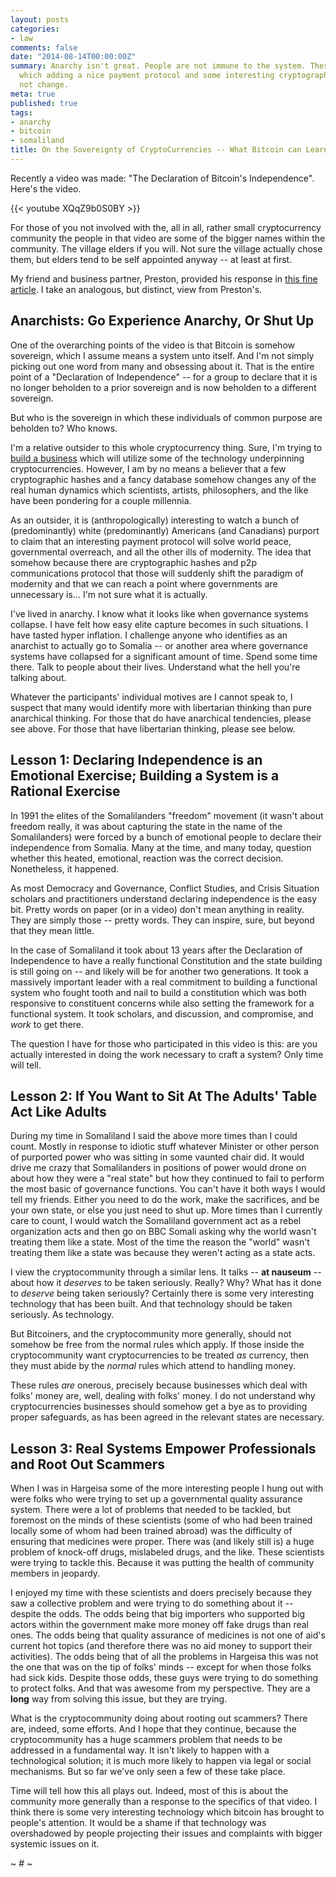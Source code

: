 ```yaml
---
layout: posts
categories:
- law
comments: false
date: "2014-08-14T00:00:00Z"
summary: Anarchy isn't great. People are not immune to the system. These are things
  which adding a nice payment protocol and some interesting cryptographic hashes does
  not change.
meta: true
published: true
tags:
- anarchy
- bitcoin
- somaliland
title: On the Sovereignty of CryptoCurrencies -- What Bitcoin can Learn from Somaliland
---
```


Recently a video was made: "The Declaration of Bitcoin's Independence". Here's the video.

{{< youtube XQqZ9b0S0BY >}}

For those of you not involved with the, all in all, rather small cryptocurrency community the people in that video are some of the bigger names within the community. The village elders if you will. Not sure the village actually chose them, but elders tend to be self appointed anyway -- at least at first.

My friend and business partner, Preston, provided his response in [this fine article](http://prestonbyrne.com/2014/08/14/tory-2/). I take an analogous, but distinct, view from Preston's.

## Anarchists: Go Experience Anarchy, Or Shut Up

One of the overarching points of the video is that Bitcoin is somehow sovereign, which I assume means a system unto itself. And I'm not simply picking out one word from many and obsessing about it. That is the entire point of a "Declaration of Independence" -- for a group to declare that it is no longer beholden to a prior sovereign and is now beholden to a different sovereign.

But who is the sovereign in which these individuals of common purpose are beholden to? Who knows.

I'm a relative outsider to this whole cryptocurrency thing. Sure, I'm trying to [build a business](https://erisindustries.com) which will utilize some of the technology underpinning cryptocurrencies. However, I am by no means a believer that a few cryptographic hashes and a fancy database somehow changes any of the real human dynamics which scientists, artists, philosophers, and the like have been pondering for a couple millennia.

As an outsider, it is (anthropologically) interesting to watch a bunch of (predominantly) white (predominantly) Americans (and Canadians) purport to claim that an interesting payment protocol will solve world peace, governmental overreach, and all the other ills of modernity. The idea that somehow because there are cryptographic hashes and p2p communications protocol that those will suddenly shift the paradigm of modernity and that we can reach a point where governments are unnecessary is... I'm not sure what it is actually.

I've lived in anarchy. I know what it looks like when governance systems collapse. I have felt how easy elite capture becomes in such situations. I have tasted hyper inflation. I challenge anyone who identifies as an anarchist to actually go to Somalia -- or another area where governance systems have collapsed for a significant amount of time. Spend some time there. Talk to people about their lives. Understand what the hell you're talking about.

Whatever the participants' individual motives are I cannot speak to, I suspect that many would identify more with libertarian thinking than pure anarchical thinking. For those that do have anarchical tendencies, please see above. For those that have libertarian thinking, please see below.

## Lesson 1: Declaring Independence is an Emotional Exercise; Building a System is a Rational Exercise

In 1991 the elites of the Somalilanders "freedom" movement (it wasn't about freedom really, it was about capturing the state in the name of the Somalilanders) were forced by a bunch of emotional people to declare their independence from Somalia. Many at the time, and many today, question whether this heated, emotional, reaction was the correct decision. Nonetheless, it happened.

As most Democracy and Governance, Conflict Studies, and Crisis Situation scholars and practitioners understand declaring independence is the easy bit. Pretty words on paper (or in a video) don't mean anything in reality. They are simply those -- pretty words. They can inspire, sure, but beyond that they mean little.

In the case of Somaliland it took about 13 years after the Declaration of Independence to have a really functional Constitution and the state building is still going on -- and likely will be for another two generations. It took a massively important leader with a real commitment to building a functional system who fought tooth and nail to build a constitution which was both responsive to constituent concerns while also setting the framework for a functional system. It took scholars, and discussion, and compromise, and *work* to get there.

The question I have for those who participated in this video is this: are you actually interested in doing the work necessary to craft a system? Only time will tell.

## Lesson 2: If You Want to Sit At The Adults' Table Act Like Adults

During my time in Somaliland I said the above more times than I could count. Mostly in response to idiotic stuff whatever Minister or other person of purported power who was sitting in some vaunted chair did. It would drive me crazy that Somalilanders in positions of power would drone on about how they were a "real state" but how they continued to fail to perform the most basic of governance functions. You can't have it both ways I would tell my friends. Either you need to do the work, make the sacrifices, and be your own state, or else you just need to shut up. More times than I currently care to count, I would watch the Somaliland government act as a rebel organization acts and then go on BBC Somali asking why the world wasn't treating them like a state. Most of the time the reason the "world" wasn't treating them like a state was because they weren't acting as a state acts.

I view the cryptocommunity through a similar lens. It talks -- **at nauseum** -- about how it *deserves* to be taken seriously. Really? Why? What has it done to *deserve* being taken seriously? Certainly there is some very interesting technology that has been built. And that technology should be taken seriously. As technology.

But Bitcoiners, and the cryptocommunity more generally, should not somehow be free from the normal rules which apply. If those inside the cryptocommunity want cryptocurrencies to be treated *as* currency, then they must abide by the *normal* rules which attend to handling money.

These rules *are* onerous, precisely because businesses which deal with folks' money are, well, dealing with folks' money. I do not understand why cryptocurrencies businesses should somehow get a bye as to providing proper safeguards, as has been agreed in the relevant states are necessary.

## Lesson 3: Real Systems Empower Professionals and Root Out Scammers

When I was in Hargeisa some of the more interesting people I hung out with were folks who were trying to set up a governmental quality assurance system. There were a lot of problems that needed to be tackled, but foremost on the minds of these scientists (some of who had been trained locally some of whom had been trained abroad) was the difficulty of ensuring that medicines were proper. There was (and likely still is) a huge problem of knock-off drugs, mislabeled drugs, and the like. These scientists were trying to tackle this. Because it was putting the health of community members in jeopardy.

I enjoyed my time with these scientists and doers precisely because they saw a collective problem and were trying to do something about it -- despite the odds. The odds being that big importers who supported big actors within the government make more money off fake drugs than real ones. The odds being that quality assurance of medicines is not one of aid's current hot topics (and therefore there was no aid money to support their activities). The odds being that of all the problems in Hargeisa this was not the one that was on the tip of folks' minds -- except for when those folks had sick kids. Despite those odds, these guys were trying to do something to protect folks. And that was awesome from my perspective. They are a **long** way from solving this issue, but they are trying.

What is the cryptocommunity doing about rooting out scammers? There are, indeed, some efforts. And I hope that they continue, because the cryptocommunity has a huge scammers problem that needs to be addressed in a fundamental way. It isn't likely to happen with a technological solution; it is much more likely to happen via legal or social mechanisms. But so far we've only seen a few of these take place.

Time will tell how this all plays out. Indeed, most of this is about the community more generally than a response to the specifics of that video. I think there is some very interesting technology which bitcoin has brought to people's attention. It would be a shame if that technology was overshadowed by people projecting their issues and complaints with bigger systemic issues on it.

~ # ~